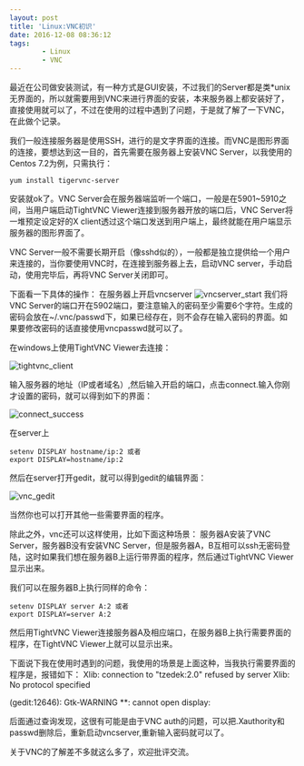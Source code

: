 ```yaml
---
layout: post
title: 'Linux:VNC初识'
date: 2016-12-08 08:36:12
tags:
		- Linux
		- VNC
---
```


最近在公司做安装测试，有一种方式是GUI安装，不过我们的Server都是类*unix无界面的，所以就需要用到VNC来进行界面的安装，本来服务器上都安装好了，直接使用就可以了，不过在使用的过程中遇到了问题，于是就了解了一下VNC，在此做个记录。

我们一般连接服务器是使用SSH，进行的是文字界面的连接。而VNC是图形界面的连接，要想达到这一目的，首先需要在服务器上安装VNC Server，以我使用的Centos 7.2为例，只需执行：

<!-- more -->

```shell
yum install tigervnc-server
```
安装就ok了。VNC Server会在服务器端监听一个端口，一般是在5901~5910之间，当用户端启动TightVNC Viewer连接到服务器开放的端口后，VNC Server将一堆预定设定好的X client透过这个端口发送到用户端上，最终就能在用户端显示服务器的图形界面了。

VNC Server一般不需要长期开启（像sshd似的），一般都是独立提供给一个用户来连接的，当你要使用VNC时，在连接到服务器上去，启动VNC server，手动启动，使用完毕后，再将VNC Server关闭即可。

下面看一下具体的操作：
在服务器上开启vncserver
![vncserver_start](http://7oxhal.com1.z0.glb.clouddn.com/vncserver_start.PNG)
我们将VNC Server的端口开在5902端口，要注意输入的密码至少需要6个字符。生成的密码会放在~/.vnc/passwd下，如果已经存在，则不会存在输入密码的界面。如果要修改密码的话直接使用vncpasswd就可以了。

在windows上使用TightVNC Viewer去连接：

![tightvnc_client](http://7oxhal.com1.z0.glb.clouddn.com/tightVNC_client.PNG)

输入服务器的地址（IP或者域名）,然后输入开启的端口，点击connect.输入你刚才设置的密码，就可以得到如下的界面：

![connect_success](http://7oxhal.com1.z0.glb.clouddn.com/connect_success.PNG)

在server上
```shell
setenv DISPLAY hostname/ip:2 或者
export DISPLAY=hostname/ip:2
```
然后在server打开gedit，就可以得到gedit的编辑界面：

![vnc_gedit](http://7oxhal.com1.z0.glb.clouddn.com/vnc_gedit.PNG)

当然你也可以打开其他一些需要界面的程序。

除此之外，vnc还可以这样使用，比如下面这种场景：
服务器A安装了VNC Server，服务器B没有安装VNC Server，但是服务器A，B互相可以ssh无密码登陆，这时如果我们想在服务器B上运行带界面的程序，然后通过TightVNC Viewer显示出来。

我们可以在服务器B上执行同样的命令：
```shell
setenv DISPLAY server A:2 或者
export DISPLAY=server A:2
```
然后用TightVNC Viewer连接服务器A及相应端口，在服务器B上执行需要界面的程序，在TightVNC Viewer上就可以显示出来。

下面说下我在使用时遇到的问题，我使用的场景是上面这种，当我执行需要界面的程序是，报错如下：
Xlib: connection to "tzedek:2.0" refused by server
Xlib: No protocol specified

(gedit:12646): Gtk-WARNING **: cannot open display:

后面通过查询发现，这很有可能是由于VNC auth的问题，可以把.Xauthority和passwd删除后，重新启动vncserver,重新输入密码就可以了。

关于VNC的了解差不多就这么多了，欢迎批评交流。
